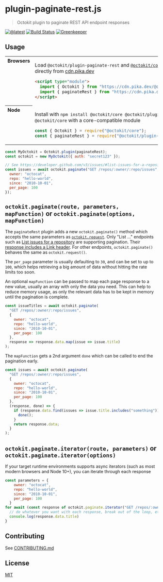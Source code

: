 # plugin-paginate-rest.js

> Octokit plugin to paginate REST API endpoint responses

[![@latest](https://img.shields.io/npm/v/@octokit/plugin-paginate-rest.svg)](https://www.npmjs.com/package/@octokit/plugin-paginate-rest)
[![Build Status](https://github.com/octokit/plugin-paginate-rest.js/workflows/Test/badge.svg)](https://github.com/octokit/plugin-paginate-rest.js/actions?workflow=Test)
[![Greenkeeper](https://badges.greenkeeper.io/octokit/plugin-paginate-rest.js.svg)](https://greenkeeper.io/)

## Usage

<table>
<tbody valign=top align=left>
<tr><th>
Browsers
</th><td width=100%>

Load `@octokit/plugin-paginate-rest` and [`@octokit/core`](https://github.com/octokit/core.js) (or core-compatible module) directly from [cdn.pika.dev](https://cdn.pika.dev)

```html
<script type="module">
  import { Octokit } from "https://cdn.pika.dev/@octokit/core";
  import { paginateRest } from "https://cdn.pika.dev/@octokit/plugin-paginate-rest";
</script>
```

</td></tr>
<tr><th>
Node
</th><td>

Install with `npm install @octokit/core @octokit/plugin-paginate-rest`. Optionally replace `@octokit/core` with a core-compatible module

```js
const { Octokit } = require("@octokit/core");
const { paginateRest } = require("@octokit/plugin-paginate-rest");
```

</td></tr>
</tbody>
</table>

```js
const MyOctokit = Octokit.plugin(paginateRest);
const octokit = new MyOctokit({ auth: "secret123" });

// See https://developer.github.com/v3/issues/#list-issues-for-a-repository
const issues = await octokit.paginate("GET /repos/:owner/:repo/issues", {
  owner: "octocat",
  repo: "hello-world",
  since: "2010-10-01",
  per_page: 100
});
```

## `octokit.paginate(route, parameters, mapFunction)` or `octokit.paginate(options, mapFunction)`

The `paginateRest` plugin adds a new `octokit.paginate()` method which accepts the same parameters as [`octokit.request`](https://github.com/octokit/request.js#request). Only "List ..." endpoints such as [List issues for a repository](https://developer.github.com/v3/issues/#list-issues-for-a-repository) are supporting pagination. Their [response includes a Link header](https://developer.github.com/v3/issues/#response-1). For other endpoints, `octokit.paginate()` behaves the same as `octokit.request()`.

The `per_page` parameter is usually defaulting to `30`, and can be set to up to `100`, which helps retrieving a big amount of data without hitting the rate limits too soon.

An optional `mapFunction` can be passed to map each page response to a new value, usually an array with only the data you need. This can help to reduce memory usage, as only the relevant data has to be kept in memory until the pagination is complete.

```js
const issueTitles = await octokit.paginate(
  "GET /repos/:owner/:repo/issues",
  {
    owner: "octocat",
    repo: "hello-world",
    since: "2010-10-01",
    per_page: 100
  },
  response => response.data.map(issue => issue.title)
);
```

The `mapFunction` gets a 2nd argument `done` which can be called to end the pagination early.

```js
const issues = await octokit.paginate(
  "GET /repos/:owner/:repo/issues",
  {
    owner: "octocat",
    repo: "hello-world",
    since: "2010-10-01",
    per_page: 100
  },
  (response, done) => {
    if (response.data.find(issues => issue.title.includes("something"))) {
      done();
    }
    return response.data;
  }
);
```

## `octokit.paginate.iterator(route, parameters)` or `octokit.paginate.iterator(options)`

If your target runtime environments supports async iterators (such as most modern browsers and Node 10+), you can iterate through each response

```js
const parameters = {
    owner: "octocat",
    repo: "hello-world",
    since: "2010-10-01",
    per_page: 100
  }
for await (const response of octokit.paginate.iterator("GET /repos/:owner/:repo/issues", parameters)) {
  // do whatever you want with each response, break out of the loop, etc.
  console.log(response.data.title)
}
```

## Contributing

See [CONTRIBUTING.md](CONTRIBUTING.md)

## License

[MIT](LICENSE)
